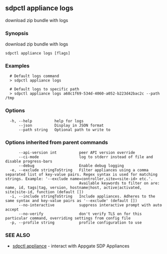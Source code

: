## sdpctl appliance logs

download zip bundle with logs

### Synopsis

download zip bundle with logs

```
sdpctl appliance logs [flags]
```

### Examples

```
  # Default logs command
  > sdpctl appliance logs

  # Default logs to specific path
  > sdpctl appliance logs a68c1f69-534d-4060-a052-b223d42bac2c --path /tmp
```

### Options

```
  -h, --help          help for logs
      --json          Display in JSON format
      --path string   Optional path to write to
```

### Options inherited from parent commands

```
      --api-version int          peer API version override
      --ci-mode                  log to stderr instead of file and disable progress-bars
      --debug                    Enable debug logging
  -e, --exclude stringToString   Filter appliances using a comma separated list of key-value pairs. Regex syntax is used for matching strings. Example: '--exclude name=controller,site=<site-id> etc.'.
                                 Available keywords to filter on are: name, id, tags|tag, version, hostname|host, active|activated, site|site-id, function (default [])
  -i, --include stringToString   Include appliances. Adheres to the same syntax and key-value pairs as '--exclude' (default [])
      --no-interactive           suppress interactive prompt with auto accept
      --no-verify                don't verify TLS on for this particular command, overriding settings from config file
  -p, --profile string           profile configuration to use
```

### SEE ALSO

* [sdpctl appliance](sdpctl_appliance.md)	 - interact with Appgate SDP Appliances


